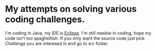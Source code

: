 # My attempts on solving various coding challenges.

I'm coding in Java, my IDE is [Eclipse](https://www.eclipse.org/downloads/).
I'm still newbie in coding, hope my code isn't too spaghettish.
If you only want the source code just pick Challenge you are interesed in and go to src folder.
